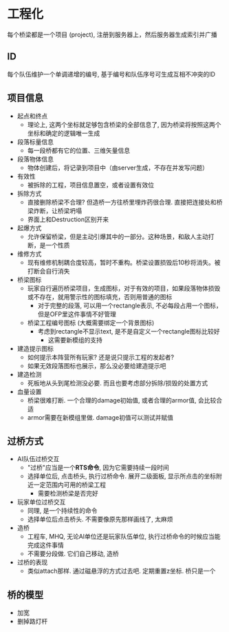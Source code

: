 # 工程化
每个桥梁都是一个项目 (project), 注册到服务器上，然后服务器生成索引并广播
## ID
每个队伍维护一个单调递增的编号, 基于编号和队伍序号可生成互相不冲突的ID
## 项目信息
+ 起点和终点
    + 理论上, 这两个坐标就足够包含桥梁的全部信息了, 因为桥梁将按照这两个坐标和确定的逻辑唯一生成
+ 段落标量信息
    + 每一段桥都有它的位置、三维矢量信息
+ 段落物体信息
    + 物体创建后，将记录到项目中（由server生成，不存在并发写问题）
+ 有效性
    + 被拆除的工程，项目信息置空，或者设置有效位
+ 拆除方式
    + 直接删除桥梁不合理? 但造桥一方往桥里埋炸药很合理. 直接把连接处和桥梁炸断，让桥梁坍塌
    + 界面上和Destruction区别开来
+ 起爆方式
    + 允许保留桥梁，但是主动引爆其中的一部分。这种场景，和敌人主动打断，是一个性质
+ 维修方式
    + 现有维修机制耦合度较高，暂时不重构。桥梁设置损毁后10秒将消失。被打断会自行消失
+ 桥梁图标
    + 玩家自行遍历桥梁项目，生成图标，对于有效的项目，如果段落物体损毁或不存在，就用警示性的图标填充，否则用普通的图标
        + 对于完整的段落, 可以用一个rectangle表示, 不必每段占用一个图标，但是OFP里这件事情不好管理
    + 桥梁工程编号图标 (大概需要绑定一个背景图标)
        + 考虑到rectangle不显示text, 是不是自定义一个rectangle图标比较好
            + 这需要新模组的支持
+ 建造提示图标
    + 如何提示本阵营所有玩家? 还是说只提示工程的发起者?
    + 如果无效段落图标也展示，那么没必要给建造提示吧
+ 建造检测
    + 死板地从头到尾检测没必要. 而且也要考虑部分拆除/损毁的处置方式
+ 血量设置
    + 桥梁很难打断. 一个合理的damage初始值, 或者合理的armor值, 会比较合适
    + armor需要在新模组里做. damage初值可以测试并赋值
## 过桥方式
+ AI队伍过桥交互
    + "过桥"应当是一个**RTS命令**, 因为它需要持续一段时间
    + 选择单位后, 点击桥头, 执行过桥命令. 展开二级面板, 显示所点击的坐标附近一定范围内可用的桥梁工程
        + 需要检测桥梁是否完好
+ 玩家单位过桥交互
    + 同理, 是一个持续性的命令
    + 选择单位后点击桥头. 不需要像原先那样画线了, 太麻烦
+ 造桥
    + 工程车, MHQ, 无论AI单位还是玩家队伍单位, 执行过桥命令的时候应当能完成这件事情
    + 不需要分段做. 它们自己移动, 造桥
+ 过桥的表现
    + 类似attach那样. 通过磁悬浮的方式过去吧. 定期重置z坐标. 桥只是一个
## 桥的模型
+ 加宽
+ 删掉路灯杆